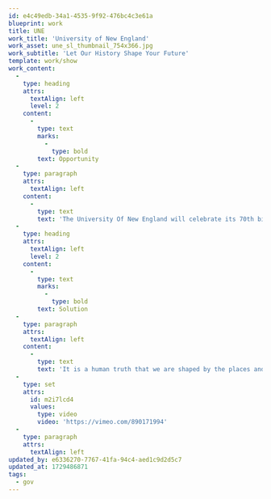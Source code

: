 ```yaml
---
id: e4c49edb-34a1-4535-9f92-476bc4c3e61a
blueprint: work
title: UNE
work_title: 'University of New England'
work_asset: une_sl_thumbnail_754x366.jpg
work_subtitle: 'Let Our History Shape Your Future'
template: work/show
work_content:
  -
    type: heading
    attrs:
      textAlign: left
      level: 2
    content:
      -
        type: text
        marks:
          -
            type: bold
        text: Opportunity
  -
    type: paragraph
    attrs:
      textAlign: left
    content:
      -
        type: text
        text: 'The University Of New England will celebrate its 70th birthday in 2024. It was the first university in Australia to be established outside of a capital city, and its unique location remains one of its defining qualities and outstanding assets. Our brief was to ensure the university’s modern, forward-looking focus aligned seamlessly with its rich history.'
  -
    type: heading
    attrs:
      textAlign: left
      level: 2
    content:
      -
        type: text
        marks:
          -
            type: bold
        text: Solution
  -
    type: paragraph
    attrs:
      textAlign: left
    content:
      -
        type: text
        text: 'It is a human truth that we are shaped by the places and environments that surround us. Showcasing the campus as a character that shares the daily lives of the students who study there enabled us to breathe life into the idea that tradition and history are the keys that unlock the potential in all of us.'
  -
    type: set
    attrs:
      id: m2i7lcd4
      values:
        type: video
        video: 'https://vimeo.com/890171994'
  -
    type: paragraph
    attrs:
      textAlign: left
updated_by: e6336270-7767-41fa-94c4-aed1c9d2d5c7
updated_at: 1729486871
tags:
  - gov
---
```

